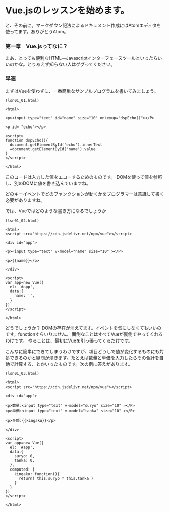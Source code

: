 # Vue.jsのレッスンを始めます。

と、その前に。マークダウン記法によるドキュメント作成にはAtomエディタを使ってます。ありがとうAtom。

### 第一章　Vue.jsってなに？
まあ、とっても便利なHTML―Javascriptインターフェースツールといったらいいのかな。とりあえず知らない人はググってください。

### 早速
まずはVueを使わずに、一番簡単なサンプルプログラムを書いてみましょう。
```
(lsn01_01.html)

<html>

<p><input type="text" id="name" size="10" onkeyup="dspEcho()"></P>

<p id= "echo"></p>

<script>
function dspEcho(){
  document.getElementById('echo').innerText
  =document.getElementById('name').value
}
</script>

</html>
```
このコードは入力した値をエコーするためのものです。
DOMを使って値を参照し、別のDOMに値を書き込んでいますね。

どのキーイベントでどのファンクションが動くかをプログラマーは意識して書く必要がありますね。

では、Vueではどのような書き方になるでしょうか

```
(lsn01_02.html)

<html>
<script src="https://cdn.jsdelivr.net/npm/vue"></script>

<div id="app">

<p><input type="text" v-model="name" size="10" ></P>

<p>{{name}}</p>

</div>

<script>
var app=new Vue({
  el: '#app',
  data:{
    name: '',
  }
})
</script>

</html>
```
どうでしょうか？
DOMの存在が消えてます。イベントを気にしなくてもいいのです。functionすらいりません。
面倒なことはすべてVueが裏側でやってくれるわけです。
やることは、最初にVueを引っ張ってくるだけです。

こんなに簡単にできてしまうわけですが、項目どうしで値が変化するものにも対処できるのかと疑問が湧きます。たとえば数量と単価を入力したらその合計を自動で計算する、とかいったものです。次の例に答えがあります。

```
(lsn01_03.html)

<html>
<script src="https://cdn.jsdelivr.net/npm/vue"></script>

<div id="app">

<p>数量:<input type="text" v-model="suryo" size="10" ></P>
<p>単価:<input type="text" v-model="tanka" size="10" ></P>

<p>金額:{{kingaku}}</p>

</div>

<script>
var app=new Vue({
  el: '#app',
  data:{
    suryo: 0,
    tanka: 0,
  },
  computed: {
    kingaku: function(){
      return( this.suryo * this.tanka )
    }
  }
})
</script>

</html>


```
